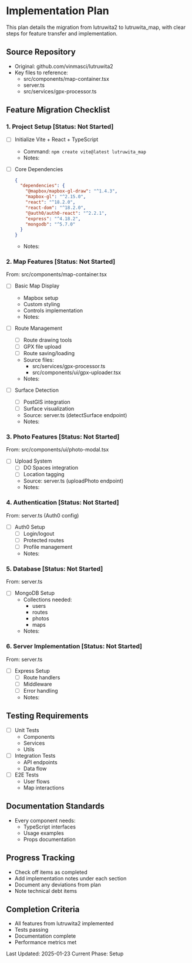 # Implementation Plan

This plan details the migration from lutruwita2 to lutruwita_map, with clear steps for feature transfer and implementation.

## Source Repository
- Original: github.com/vinmasci/lutruwita2
- Key files to reference:
  - src/components/map-container.tsx
  - server.ts
  - src/services/gpx-processor.ts

## Feature Migration Checklist

### 1. Project Setup [Status: Not Started]
- [ ] Initialize Vite + React + TypeScript
  - Command: `npm create vite@latest lutruwita_map`
  - Notes: 

- [ ] Core Dependencies
  ```json
  {
    "dependencies": {
      "@mapbox/mapbox-gl-draw": "^1.4.3",
      "mapbox-gl": "^2.15.0",
      "react": "^18.2.0",
      "react-dom": "^18.2.0",
      "@auth0/auth0-react": "^2.2.1",
      "express": "^4.18.2",
      "mongodb": "^5.7.0"
    }
  }
  ```
  - Notes:

### 2. Map Features [Status: Not Started]
From: src/components/map-container.tsx
- [ ] Basic Map Display
  - Mapbox setup
  - Custom styling
  - Controls implementation
  - Notes:

- [ ] Route Management
  - [ ] Route drawing tools
  - [ ] GPX file upload
  - [ ] Route saving/loading
  - Source files:
    - src/services/gpx-processor.ts
    - src/components/ui/gpx-uploader.tsx
  - Notes:

- [ ] Surface Detection
  - [ ] PostGIS integration
  - [ ] Surface visualization
  - Source: server.ts (detectSurface endpoint)
  - Notes:

### 3. Photo Features [Status: Not Started]
From: src/components/ui/photo-modal.tsx
- [ ] Upload System
  - [ ] DO Spaces integration
  - [ ] Location tagging
  - Source: server.ts (uploadPhoto endpoint)
  - Notes:

### 4. Authentication [Status: Not Started]
From: server.ts (Auth0 config)
- [ ] Auth0 Setup
  - [ ] Login/logout
  - [ ] Protected routes
  - [ ] Profile management
  - Notes:

### 5. Database [Status: Not Started]
From: server.ts
- [ ] MongoDB Setup
  - Collections needed:
    - users
    - routes
    - photos
    - maps
  - Notes:

### 6. Server Implementation [Status: Not Started]
From: server.ts
- [ ] Express Setup
  - [ ] Route handlers
  - [ ] Middleware
  - [ ] Error handling
  - Notes:

## Testing Requirements
- [ ] Unit Tests
  - Components
  - Services
  - Utils
- [ ] Integration Tests
  - API endpoints
  - Data flow
- [ ] E2E Tests
  - User flows
  - Map interactions

## Documentation Standards
- Every component needs:
  - TypeScript interfaces
  - Usage examples
  - Props documentation

## Progress Tracking
- Check off items as completed
- Add implementation notes under each section
- Document any deviations from plan
- Note technical debt items

## Completion Criteria
- All features from lutruwita2 implemented
- Tests passing
- Documentation complete
- Performance metrics met

Last Updated: 2025-01-23
Current Phase: Setup